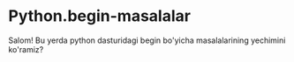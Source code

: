# Python.begin-masalalar

Salom!
Bu yerda python dasturidagi begin  bo'yicha masalalarining yechimini ko'ramiz?
